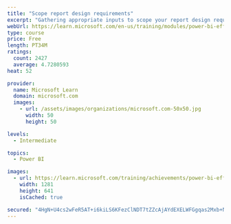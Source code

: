 ```yaml
---
title: "Scope report design requirements"
excerpt: "Gathering appropriate inputs to scope your report design requirements involves identifying your audience, determining the suitable report types, and defining their interface and experience requirements. This module provides you with a strong foundation on which to learn how to plan your report design requirements."
webUrl: https://learn.microsoft.com/en-us/training/modules/power-bi-effective-requirements/
type: course
price: Free
length: PT34M
ratings:
  count: 2427
  average: 4.7280593
heat: 52

provider:
  name: Microsoft Learn
  domain: microsoft.com
  images:
    - url: /assets/images/organizations/microsoft.com-50x50.jpg
      width: 50
      height: 50

levels:
  - Intermediate

topics:
  - Power BI

images:
  - url: https://learn.microsoft.com/training/achievements/power-bi-effective-requirements-social.png
    width: 1281
    height: 641
    isCached: true

secured: "4HgN+U4cs2wFeR5AT+i6kiLS6KFezClNDT7tZZcAjAYdEXELWFGgqas2Mxb+Nhp6oL1tS4qZP1nnrueOKznQLdoH2fECDgZGswsrlbFWil/oRqrZY3oyvUB3ysxY4zpbMezfbU1VDW8kpEtf3UWK0I0XrkUKa7zaNN0VJhfngwnZSxruhy7fMMIx7REFhnmxRPaT+uaroQL+opSVlZkklZ7Lqe38Zt8LixQoIb3ypcg27ESRLEhq6neREJMj2VZvM8HforN230hWx920v5gw4SBM6SKBgvJxowNugy7C2doLb8H66nRac2XznrqOgbhThXUfeplZPmLBKIlhtOf6wvmPlmcpmlMhXOUe3u8lQGW/eHEXHxgKLslO+m/AIYgN6KVhd+Ai7L5kDhG3kfnIShHYJI6dNMFUgtYlfs9kbbk=;dfNT2Fizld1JfwWWkhu9UQ=="
---
```


